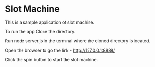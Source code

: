 # Slot Machine

This is a sample application of slot machine.

To run the app
Clone the directory.

Run node server.js in the terminal where the cloned directory is located.

Open the browser to go the link -  http://127.0.0.1:8888/

Click the spin button to start the slot machine.

